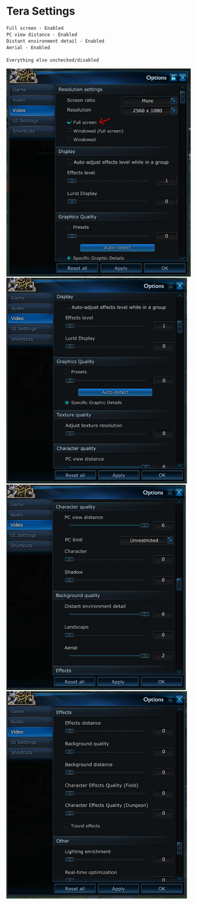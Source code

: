 # Tera Settings
```diff
Full screen - Enabled
PC view distance - Enabled
Distant environment detail - Enabled
Aerial - Enabled

Everything else unchecked/disabled
```
![alt text](https://github.com/Purizer/OxiBoost/blob/master/OxiBoost/readMe/terasettings4.PNG)
![alt text](https://github.com/Purizer/OxiBoost/blob/master/OxiBoost/readMe/terasettings1.PNG)
![alt text](https://github.com/Purizer/OxiBoost/blob/master/OxiBoost/readMe/terasettings2.PNG)
![alt text](https://github.com/Purizer/OxiBoost/blob/master/OxiBoost/readMe/terasettings3.PNG)



